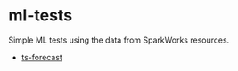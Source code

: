 # ml-tests

Simple ML tests using the data from SparkWorks resources.

+ [ts-forecast](ts-forecast)
